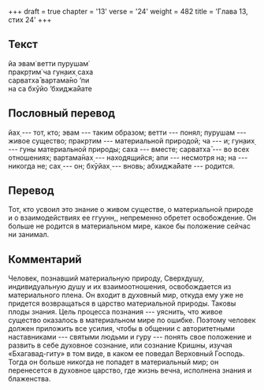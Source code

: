 +++
draft = true
chapter = '13'
verse = '24'
weight = 482
title = 'Глава 13, стих 24'
+++
## Текст

йа эвам̇ ветти пурушам̇  
пракр̣тим̇ ча гун̣аих̣ саха  
сарватха̄ вартама̄но ’пи  
на са бхӯйо ’бхиджа̄йате

## Пословный перевод

йах̣ --- тот, кто; эвам --- таким образом; ветти --- понял; пурушам ---
живое существо; пракр̣тим --- материальной природой; ча --- и; гун̣аих̣ ---
гуны материальной природы; саха --- вместе; сарватха̄ --- во всех
отношениях; вартама̄нах̣ --- находящийся; апи --- несмотря на; на ---
никогда не; сах̣ --- он; бхӯйах̣ --- вновь; абхиджа̄йате --- родится.

## Перевод

Тот, кто усвоил это знание о живом существе, о материальной природе и о
взаимодействиях ее ггуунн,, непременно обретет освобождение. Он больше
не родится в материальном мире, какое бы положение сейчас ни занимал.

## Комментарий

Человек, познавший материальную природу, Сверхдушу, индивидуальную душу
и их взаимоотношения, освобождается из материального плена. Он входит в
духовный мир, откуда ему уже не придется возвращаться в царство
материальной природы. Таковы плоды знания. Цель процесса познания ---
уяснить, что живое существо оказалось в материальном мире по ошибке.
Поэтому человек должен приложить все усилия, чтобы в общении с
авторитетными наставниками --- святыми людьми и гуру --- понять свое
положение и развить в себе духовное сознание, или сознание Кришны,
изучая «Бхагавад-гиту» в том виде, в каком ее поведал Верховный Господь.
Тогда он больше никогда не попадет в материальный мир; он перенесется в
духовное царство, где жизнь вечна, исполнена знания и блаженства.
